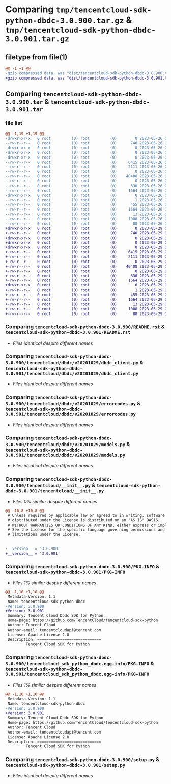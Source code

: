 # Comparing `tmp/tencentcloud-sdk-python-dbdc-3.0.900.tar.gz` & `tmp/tencentcloud-sdk-python-dbdc-3.0.901.tar.gz`

## filetype from file(1)

```diff
@@ -1 +1 @@
-gzip compressed data, was "dist/tencentcloud-sdk-python-dbdc-3.0.900.tar", last modified: Fri May 26 02:16:31 2023, max compression
+gzip compressed data, was "dist/tencentcloud-sdk-python-dbdc-3.0.901.tar", last modified: Mon May 29 02:25:42 2023, max compression
```

## Comparing `tencentcloud-sdk-python-dbdc-3.0.900.tar` & `tencentcloud-sdk-python-dbdc-3.0.901.tar`

### file list

```diff
@@ -1,19 +1,19 @@
-drwxr-xr-x   0 root         (0) root         (0)        0 2023-05-26 02:16:31.000000 tencentcloud-sdk-python-dbdc-3.0.900/
--rw-r--r--   0 root         (0) root         (0)      740 2023-05-26 02:16:31.000000 tencentcloud-sdk-python-dbdc-3.0.900/README.rst
-drwxr-xr-x   0 root         (0) root         (0)        0 2023-05-26 02:16:31.000000 tencentcloud-sdk-python-dbdc-3.0.900/tencentcloud/
-drwxr-xr-x   0 root         (0) root         (0)        0 2023-05-26 02:16:31.000000 tencentcloud-sdk-python-dbdc-3.0.900/tencentcloud/dbdc/
-drwxr-xr-x   0 root         (0) root         (0)        0 2023-05-26 02:16:31.000000 tencentcloud-sdk-python-dbdc-3.0.900/tencentcloud/dbdc/v20201029/
--rw-r--r--   0 root         (0) root         (0)     6415 2023-05-26 02:16:31.000000 tencentcloud-sdk-python-dbdc-3.0.900/tencentcloud/dbdc/v20201029/dbdc_client.py
--rw-r--r--   0 root         (0) root         (0)     2111 2023-05-26 02:16:31.000000 tencentcloud-sdk-python-dbdc-3.0.900/tencentcloud/dbdc/v20201029/errorcodes.py
--rw-r--r--   0 root         (0) root         (0)        0 2023-05-26 02:16:31.000000 tencentcloud-sdk-python-dbdc-3.0.900/tencentcloud/dbdc/v20201029/__init__.py
--rw-r--r--   0 root         (0) root         (0)    40408 2023-05-26 02:16:31.000000 tencentcloud-sdk-python-dbdc-3.0.900/tencentcloud/dbdc/v20201029/models.py
--rw-r--r--   0 root         (0) root         (0)        0 2023-05-26 02:16:31.000000 tencentcloud-sdk-python-dbdc-3.0.900/tencentcloud/dbdc/__init__.py
--rw-r--r--   0 root         (0) root         (0)      630 2023-05-26 02:16:31.000000 tencentcloud-sdk-python-dbdc-3.0.900/tencentcloud/__init__.py
--rw-r--r--   0 root         (0) root         (0)     1664 2023-05-26 02:16:31.000000 tencentcloud-sdk-python-dbdc-3.0.900/PKG-INFO
-drwxr-xr-x   0 root         (0) root         (0)        0 2023-05-26 02:16:31.000000 tencentcloud-sdk-python-dbdc-3.0.900/tencentcloud_sdk_python_dbdc.egg-info/
--rw-r--r--   0 root         (0) root         (0)        1 2023-05-26 02:16:31.000000 tencentcloud-sdk-python-dbdc-3.0.900/tencentcloud_sdk_python_dbdc.egg-info/dependency_links.txt
--rw-r--r--   0 root         (0) root         (0)      455 2023-05-26 02:16:31.000000 tencentcloud-sdk-python-dbdc-3.0.900/tencentcloud_sdk_python_dbdc.egg-info/SOURCES.txt
--rw-r--r--   0 root         (0) root         (0)     1664 2023-05-26 02:16:31.000000 tencentcloud-sdk-python-dbdc-3.0.900/tencentcloud_sdk_python_dbdc.egg-info/PKG-INFO
--rw-r--r--   0 root         (0) root         (0)       13 2023-05-26 02:16:31.000000 tencentcloud-sdk-python-dbdc-3.0.900/tencentcloud_sdk_python_dbdc.egg-info/top_level.txt
--rw-r--r--   0 root         (0) root         (0)     1008 2023-05-26 02:16:31.000000 tencentcloud-sdk-python-dbdc-3.0.900/setup.py
--rw-r--r--   0 root         (0) root         (0)       88 2023-05-26 02:16:31.000000 tencentcloud-sdk-python-dbdc-3.0.900/setup.cfg
+drwxr-xr-x   0 root         (0) root         (0)        0 2023-05-29 02:25:42.000000 tencentcloud-sdk-python-dbdc-3.0.901/
+-rw-r--r--   0 root         (0) root         (0)      740 2023-05-29 02:25:42.000000 tencentcloud-sdk-python-dbdc-3.0.901/README.rst
+drwxr-xr-x   0 root         (0) root         (0)        0 2023-05-29 02:25:42.000000 tencentcloud-sdk-python-dbdc-3.0.901/tencentcloud/
+drwxr-xr-x   0 root         (0) root         (0)        0 2023-05-29 02:25:42.000000 tencentcloud-sdk-python-dbdc-3.0.901/tencentcloud/dbdc/
+drwxr-xr-x   0 root         (0) root         (0)        0 2023-05-29 02:25:42.000000 tencentcloud-sdk-python-dbdc-3.0.901/tencentcloud/dbdc/v20201029/
+-rw-r--r--   0 root         (0) root         (0)     6415 2023-05-29 02:25:42.000000 tencentcloud-sdk-python-dbdc-3.0.901/tencentcloud/dbdc/v20201029/dbdc_client.py
+-rw-r--r--   0 root         (0) root         (0)     2111 2023-05-29 02:25:42.000000 tencentcloud-sdk-python-dbdc-3.0.901/tencentcloud/dbdc/v20201029/errorcodes.py
+-rw-r--r--   0 root         (0) root         (0)        0 2023-05-29 02:25:42.000000 tencentcloud-sdk-python-dbdc-3.0.901/tencentcloud/dbdc/v20201029/__init__.py
+-rw-r--r--   0 root         (0) root         (0)    40408 2023-05-29 02:25:42.000000 tencentcloud-sdk-python-dbdc-3.0.901/tencentcloud/dbdc/v20201029/models.py
+-rw-r--r--   0 root         (0) root         (0)        0 2023-05-29 02:25:42.000000 tencentcloud-sdk-python-dbdc-3.0.901/tencentcloud/dbdc/__init__.py
+-rw-r--r--   0 root         (0) root         (0)      630 2023-05-29 02:25:42.000000 tencentcloud-sdk-python-dbdc-3.0.901/tencentcloud/__init__.py
+-rw-r--r--   0 root         (0) root         (0)     1664 2023-05-29 02:25:42.000000 tencentcloud-sdk-python-dbdc-3.0.901/PKG-INFO
+drwxr-xr-x   0 root         (0) root         (0)        0 2023-05-29 02:25:42.000000 tencentcloud-sdk-python-dbdc-3.0.901/tencentcloud_sdk_python_dbdc.egg-info/
+-rw-r--r--   0 root         (0) root         (0)        1 2023-05-29 02:25:42.000000 tencentcloud-sdk-python-dbdc-3.0.901/tencentcloud_sdk_python_dbdc.egg-info/dependency_links.txt
+-rw-r--r--   0 root         (0) root         (0)      455 2023-05-29 02:25:42.000000 tencentcloud-sdk-python-dbdc-3.0.901/tencentcloud_sdk_python_dbdc.egg-info/SOURCES.txt
+-rw-r--r--   0 root         (0) root         (0)     1664 2023-05-29 02:25:42.000000 tencentcloud-sdk-python-dbdc-3.0.901/tencentcloud_sdk_python_dbdc.egg-info/PKG-INFO
+-rw-r--r--   0 root         (0) root         (0)       13 2023-05-29 02:25:42.000000 tencentcloud-sdk-python-dbdc-3.0.901/tencentcloud_sdk_python_dbdc.egg-info/top_level.txt
+-rw-r--r--   0 root         (0) root         (0)     1008 2023-05-29 02:25:42.000000 tencentcloud-sdk-python-dbdc-3.0.901/setup.py
+-rw-r--r--   0 root         (0) root         (0)       88 2023-05-29 02:25:42.000000 tencentcloud-sdk-python-dbdc-3.0.901/setup.cfg
```

### Comparing `tencentcloud-sdk-python-dbdc-3.0.900/README.rst` & `tencentcloud-sdk-python-dbdc-3.0.901/README.rst`

 * *Files identical despite different names*

### Comparing `tencentcloud-sdk-python-dbdc-3.0.900/tencentcloud/dbdc/v20201029/dbdc_client.py` & `tencentcloud-sdk-python-dbdc-3.0.901/tencentcloud/dbdc/v20201029/dbdc_client.py`

 * *Files identical despite different names*

### Comparing `tencentcloud-sdk-python-dbdc-3.0.900/tencentcloud/dbdc/v20201029/errorcodes.py` & `tencentcloud-sdk-python-dbdc-3.0.901/tencentcloud/dbdc/v20201029/errorcodes.py`

 * *Files identical despite different names*

### Comparing `tencentcloud-sdk-python-dbdc-3.0.900/tencentcloud/dbdc/v20201029/models.py` & `tencentcloud-sdk-python-dbdc-3.0.901/tencentcloud/dbdc/v20201029/models.py`

 * *Files identical despite different names*

### Comparing `tencentcloud-sdk-python-dbdc-3.0.900/tencentcloud/__init__.py` & `tencentcloud-sdk-python-dbdc-3.0.901/tencentcloud/__init__.py`

 * *Files 0% similar despite different names*

```diff
@@ -10,8 +10,8 @@
 # Unless required by applicable law or agreed to in writing, software
 # distributed under the License is distributed on an "AS IS" BASIS,
 # WITHOUT WARRANTIES OR CONDITIONS OF ANY KIND, either express or implied.
 # See the License for the specific language governing permissions and
 # limitations under the License.
 
 
-__version__ = '3.0.900'
+__version__ = '3.0.901'
```

### Comparing `tencentcloud-sdk-python-dbdc-3.0.900/PKG-INFO` & `tencentcloud-sdk-python-dbdc-3.0.901/PKG-INFO`

 * *Files 1% similar despite different names*

```diff
@@ -1,10 +1,10 @@
 Metadata-Version: 1.1
 Name: tencentcloud-sdk-python-dbdc
-Version: 3.0.900
+Version: 3.0.901
 Summary: Tencent Cloud Dbdc SDK for Python
 Home-page: https://github.com/TencentCloud/tencentcloud-sdk-python
 Author: Tencent Cloud
 Author-email: tencentcloudapi@tencent.com
 License: Apache License 2.0
 Description: ============================
         Tencent Cloud SDK for Python
```

### Comparing `tencentcloud-sdk-python-dbdc-3.0.900/tencentcloud_sdk_python_dbdc.egg-info/PKG-INFO` & `tencentcloud-sdk-python-dbdc-3.0.901/tencentcloud_sdk_python_dbdc.egg-info/PKG-INFO`

 * *Files 1% similar despite different names*

```diff
@@ -1,10 +1,10 @@
 Metadata-Version: 1.1
 Name: tencentcloud-sdk-python-dbdc
-Version: 3.0.900
+Version: 3.0.901
 Summary: Tencent Cloud Dbdc SDK for Python
 Home-page: https://github.com/TencentCloud/tencentcloud-sdk-python
 Author: Tencent Cloud
 Author-email: tencentcloudapi@tencent.com
 License: Apache License 2.0
 Description: ============================
         Tencent Cloud SDK for Python
```

### Comparing `tencentcloud-sdk-python-dbdc-3.0.900/setup.py` & `tencentcloud-sdk-python-dbdc-3.0.901/setup.py`

 * *Files identical despite different names*

